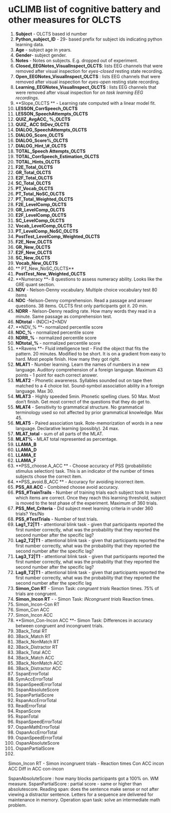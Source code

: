 # uCLIMB list of cognitive battery and other measures for OLCTS

1. **Subject** - OLCTS based id number
2. **Python\_subject\_ID** - 29- based prefix for subject ids indicating python learning data. 
3. **Age** -  subject age in years.
4. **Gender**-  subject gender.
5. **Notes** - Notes on subjects. E.g. dropped out of experiment. 
6. **Closed\_EEGNotes\_VisualInspect\_OLCTS**: lists EEG channels that were removed after visual inspection for *eyes-closed* resting state recording.
7.  **Open\_EEGNotes\_VisualInspect\_OLCTS** : lists EEG channels that were removed after visual inspection for *eyes-open* resting state recording.
8.  **Learning\_EEGNotes\_VisualInspect\_OLCTS** : lists EEG channels that were removed after visual inspection for *on task learning EEG recordings*.
9. **Slope\_OLCTS ** - Learning rate computed with a linear model fit. 
10. **LESSON\_CorrSpeech\_OLCTS**
11. **LESSON\_SpeechAttempts\_OLCTS**
12. **QUIZ\_AvgACC\_ %\_OLCTS**
13. **QUIZ\_ ACC StDev\_OLCTS**
14. **DIALOG\_SpeechAttempts\_OLCTS**
15. **DIALOG\_Score\_OLCTS**
16. **DIALOG\_Score%\_OLCTS**
17. **DIALOG\_Hint\_\\#\_OLCTS**
18. **TOTAL\_Speech Attempts\_OLCTS**
19. **TOTAL\_CorrSpeech\_Estimation\_OLCTS**
20. **TOTAL\_Hints\_OLCTS**
21. **F2E\_Total\_OLCTS**
22. **GR\_Total\_OLCTS**
23. **E2F\_Total\_OLCTS**
24. **SC\_Total\_OLCTS**
25. **PT\_Vocab\_OLCTS**
26. **PT\_Total\_NoSC\_OLCTS**
27. **PT\_Total\_Weighted\_OLCTS**
28. **F2E\_LevelComp\_OLCTS**
29. **GR\_LevelComp\_OLCTS**
30. **E2F\_LevelComp\_OLCTS**
31. **SC\_LevelComp\_OLCTS**
32. **Vocab\_LevelComp\_OLCTS**
33. **PT\_LevelComp\_NoSC\_OLCTS**
34. **PostTest\_LevelComp\_Weighted\_OLCTS**
35. **F2E\_New\_OLCTS**
36. **GR\_New\_OLCTS**
37. **E2F\_New\_OLCTS**
38. **SC\_New\_OLCTS**
39. **Vocab\_New\_OLCTS**
40. ** PT\_New\_NoSC\_OLCTS**	
41. **PostTest\_New\_Weighted\_OLCTS**
42. **Numeracy **- 8 questions to assess numeracy ability. Looks like the GRE quant section. 
43. **NDV** - Nelson-Denny vocabulary. Multiple choice vocabulary test 80 items 
44. **NDC** -Nelson-Denny comprehension. Read a passage and answer questions. 38 items. OLCTS first only participants got it.   20 min. 
45. **NDRR** -  Nelson-Denny reading rate. How many words they read in a minute. Same passage as comprehension test. 
46. **NDtotal** - (NDC)\*2+NDV
47. **NDV\_% **- normalized percentile score
48. **NDC\_%** - normalized percentile score
49. **NDRR\_%** - normalized percentile score
50.  **NDtotal\_%** - normalized percentile score
51. **Ravens **- Fluid intelligence test - Find the object that fits the pattern. 20 minutes. Modified to be short. It is on a gradient from easy to hard. Most people finish. How many they got right. 
52. **MLAT1** - Number learning. Learn the names of numbers in a new language. Auditory comprehension of a foreign language. Maximum 43 points - 1 point for each correct answer. 
53. **MLAT2** - Phonetic awareness. Syllables sounded out on tape then matched to a 4 choice list. Sound-symbol association ability in a foreign language. Max 30. 
54. **MLAT3** - Highly speeded 5min. Phonetic spelling clues. 50 Max. Most don’t finish. Get most correct of the questions that they do get to. 
55. **MLAT4** - Sensitivity to grammatical structure. No grammatical terminology used so not affected by prior grammatical knowledge. Max 45. 
56. **MLAT5** - Paired association task. Rote-memorization of words in a new language.  Declarative learning (possibly). 24 max. 
57. **MLAT\_total** - sum of all parts of the MLAT. 
58. **MLAT%** - MLAT total represented as percentage.  
59. **LLAMA\_B**
60. **LLAMA\_D**
61. **LLAMA\_E**
62. **LLAMA\_F**
63.  **PSS\_choose.A\_ACC ** - Choose accuracy of PSS (probabilistic stimulus selection) task. This is an indicator of the number of times subjects chose the correct item. 
64.   **PSS\_avoid.B\_ACC ** - Accuracy for avoiding incorrect item. 
65.  **PSS\_All.ACC** -  Combined choose avoid accuracy. 
66. **PSS\_\#TrainTrails** - Number of training trials each subject took to learn which items are correct. Once they reach this learning threshold, subject is moved to the test phase of the experiment. Maximum of 360 trials. 
67. **PSS\_Met\_Criteria** - Did subject meet learning criteria in under 360 trials? Yes/No
68. **PSS\_\#TestTrials** -  Number of test trials.
69. **Lag1\_T2|T1** -  attentional blink task -   given that participants reported the first number correctly, what was the probability that they reported the second number after the specific lag?
70. **Lag2\_T2|T1** - attentional blink task -   given that participants reported the first number correctly, what was the probability that they reported the second number after the specific lag?
71. **Lag3\_T2|T1** - attentional blink task -   given that participants reported the first number correctly, what was the probability that they reported the second number after the specific lag?
72. **Lag8\_T2|T1** - attentional blink task -   given that participants reported the first number correctly, what was the probability that they reported the second number after the specific lag
73. **Simon\_Con RT** -  Simon Task: _congruent trials_ Reaction times. 75% of trials are congruent. 	
74. **Simon\_Incon RT** - -  Simon Task: _INcongruent trials_ Reaction times. 		
75. Simon\_Incon-Con RT	
76. Simon\_Con ACC	
77. Simon\_Incon ACC	
78. **Simon\_Con-Incon ACC **-  Simon Task: Differences in accuracy between congruent and incongruent trials.
79. 3Back\_Total RT	
80. 3Back\_Match RT	
81. 3Back\_NonMatch RT	
82. 3Back\_Distractor RT	
83. 3Back\_Total ACC	
84. 3Back\_Match ACC
85. 3Back\_NonMatch ACC	
86. 3Back\_Distractor ACC	
87. SspanErrorTotal	
88. SymAccErrorTotal	
89. SspanSpeedErrorTotal	
90. SspanAbsoluteScore	
91. SspanPartialScore	
92. RspanAccErrorTotal	
93. ReadErrorTotal	
94. RspanScore	
95. RspanTotal	
96. RspanSpeedErrorTotal	
97. OspanMathErrorTotal	
98. OspanAccErrorTotal	
99. OspanSpeedErrorTotal	
100. OspanAbsoluteScore	
101. OspanPartialScore	
102. 

Simon_Incon RT - Simon incongruent trials - Reaction times 
Con ACC
incon ACC
Diff in ACC con-incon

SspanAbsoluteScore : how many blocks participants got a 100% on. WM measure. 
SspanPartialScore : partial score - same or higher than absolutescore. 
Reading span: does the sentence make sense or not after viewing a distractor sentence. Letters for a sequence are delivered for maintenance in memory. 
Operation span task: solve an intermediate math problem. 



